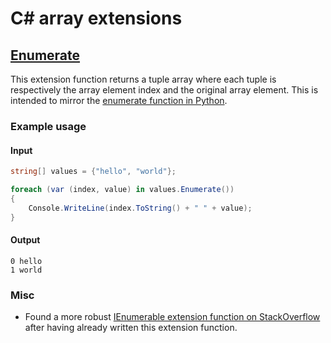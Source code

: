 # C# array extensions

## [Enumerate](Enumerate.cs)

This extension function returns a tuple array where each tuple is respectively the array element index and the original array element. This is intended to mirror the [enumerate function in Python](https://docs.python.org/3/library/functions.html?highlight=enumerate#enumerate).

### Example usage

#### Input

```cs
string[] values = {"hello", "world"};

foreach (var (index, value) in values.Enumerate())
{
    Console.WriteLine(index.ToString() + " " + value);
}
```

#### Output

```
0 hello
1 world
```

### Misc

- Found a more robust [IEnumerable extension function on StackOverflow](https://stackoverflow.com/a/45239105) after having already written this extension function.
